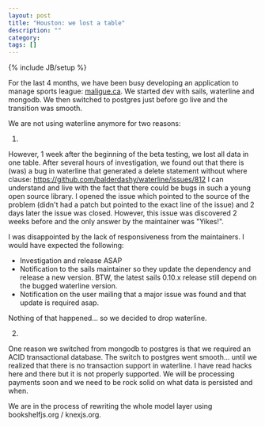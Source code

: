 ```yaml
---
layout: post
title: "Houston: we lost a table"
description: ""
category: 
tags: []
---
```

{% include JB/setup %}

For the last 4 months, we have been busy developing an application to manage sports league: [maligue.ca](https://www.maligue.ca/). We started dev with sails, waterline and mongodb. We then switched to postgres just before go live and the transition was smooth.

We are not using waterline anymore for two reasons:

1)
However, 1 week after the beginning of the beta testing, we lost all data in one table. After several hours of investigation, we found out that there is (was) a bug in waterline that generated a delete statement without where clause: https://github.com/balderdashy/waterline/issues/812
I can understand and live with the fact that there could be bugs in such a young open source library. I opened the issue which pointed to the source of the problem (didn't had a patch but pointed to the exact line of the issue) and 2 days later the issue was closed. However, this issue was discovered 2 weeks before and the only answer by the maintainer was "Yikes!". 

I was disappointed by the lack of responsiveness from the maintainers. I would have expected the following:
* Investigation and release ASAP
* Notification to the sails maintainer so they update the dependency and release a new version. BTW, the latest sails 0.10.x release still depend on the bugged waterline version.
* Notification on the user mailing that a major issue was found and that update is required asap.

Nothing of that happened... so we decided to drop waterline.

2)
One reason we switched from mongodb to postgres is that we required an ACID transactional database. The switch to postgres went smooth... until we realized that there is no transaction support in waterline. I have read hacks here and there but it is not properly supported. We will be processing payments soon and we need to be rock solid on what data is persisted and when.


We are in the process of rewriting the whole model layer using bookshelfjs.org / knexjs.org.